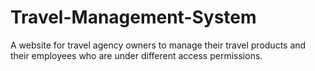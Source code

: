 # Travel-Management-System
A website for travel agency owners to manage their travel products and their employees who are under different access permissions. 
